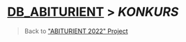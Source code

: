 # [DB_ABITURIENT](../db_abiturient_2022.md) > *KONKURS*

> Back to ["ABITURIENT 2022" Project](../../../../README.md)

<!-- ## Create a new log entry in the [**ABITUR_LOGBOOK**][2] table

### Procedure requires *INPUT* fields

| *Type*          | *Field name*       | *Description*                                      |
|:----------------|:-------------------|:---------------------------------------------------|
| *smallint*      | **NOM_DELA**       | *File number*                                      |
| *integer*       | **NOMER_AB**       | *Candidate number*                                 |
| *date*          | **DATE_IN**        | *Date of submission of documents*                  |
| *smallint*      | **VID_EDU**        | *Form of study*                                    |
| *smallint*      | **PRICE**          | *Payment form*                                     |
| *smallint*      | **TERM_EDU**       | *Full or reduced term of study*                    |
| *varchar (100)* | **ADDRESS_BEFORE** | *Registration address*                             |
| *smallint*      | **N_CK**           | *Region number of the Supervising Organization*    |
| *smallint*      | **N_SPECIALIZ**    | *Specialization ID number*                         |
| *smallint*      | **N_FAC**          | *Faculty ID number*                                |
| *smallint*      | **KONKURS**        | *Terms of the competition for admission*           |
| *smallint*      | **CATEGORY**       | *Sports title code*                                |

> ***NOTE***:</br>*List of values T_ABITUR_LOGBOOK.**VID_EDU***:</br>

> ***NOTE***:</br>*List of values T_ABITUR_LOGBOOK.**PRICE***:</br>

> ***NOTE***:</br>*List of values T_ABITUR_LOGBOOK.**TERM_EDU***:</br>

> ***NOTE***:</br>*List of values T_ABITUR_LOGBOOK.**N_CK***:</br>

> ***NOTE***:</br>*List of values T_ABITUR_LOGBOOK.**N_SPECIALIZ***:</br>

> ***NOTE***:</br>*List of values T_ABITUR_LOGBOOK.**N_FAC***:</br>1 - *СИиЕ*</br>2 - *МВС*</br>3 - *ОФКиТ*</br>4 - *МСиТ*

> ***NOTE***:</br>*List of values T_ABITUR_LOGBOOK.**KONKURS***:</br>0 - *общий*</br>1 - *без вступительных экзаменов*</br>2 - *вне конкурса*</br>3 - *целевой контракт*

> ***NOTE***:</br>*List of values T_ABITUR_LOGBOOK.**CATEGORY***:</br>1 - *3 спортивный разряд*</br>2 - *2 спортивный разряд*</br>3 - *1 спортивный разряд*</br>4 - *Кандидат в Мастера Спорта (КМС)*</br>5 - *Мастер Спорта (МС)*</br>6 - *Мастер Спорта Международного Класса (МСМК)*</br>7 - *Заслуженный Мастер Спорта (ЗМС)*</br>8 - *3 кубок среди юниоров (кю)*</br>9 - *2 кубок среди юниоров (кю)*</br>10 - *1 кубок среди юниоров (кю)*</br>11 - *1 юношеский разряд*</br>12 - *нет*

### Procedure returns *OUTPUT* field values

> The Procedure returns **None** data

---
</br>

### Dependencies

List of dependent tables from a database:

* [**t_abitur_logbook**][2]

List of dependent fields from tables:

* [**t_abitur_logbook**][2].*nom_dela*
* [**t_abitur_logbook**][2].*nomer_ab*
* [**t_abitur_logbook**][2].*date_in*
* [**t_abitur_logbook**][2].*vid_edu*
* [**t_abitur_logbook**][2].*price*
* [**t_abitur_logbook**][2].*term_edu*
* [**t_abitur_logbook**][2].*address_before*
* [**t_abitur_logbook**][2].*n_ck*
* [**t_abitur_logbook**][2].*n_specializ*
* [**t_abitur_logbook**][2].*n_fac*
* [**t_abitur_logbook**][2].*konkurs*
* [**t_abitur_logbook**][2].*category*

---
</br>

### Main logic

```sql
INSERT INTO
    ABITUR_LOGBOOK
    (
        NOM_DELA,
        NOMER_AB,
        DATE_IN,
        VID_EDU,
        PRICE,
        TERM_EDU,
        ADDRESS_BEFORE,
        N_CK,
        N_SPECIALIZ,
        N_FAC,
        KONKURS,
        CATEGORY
    )
VALUES
    (
        :nom_dela,
        :nomer_ab,
        :date_in,
        :vid_edu,
        :price,
        :term_edu,
        :address_before,
        :n_ck,
        :n_specializ,
        :n_fac,
        :konkurs,
        :category
    );
```

[2]:  ../t_ABITUR_LOGBOOK.md -->
